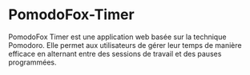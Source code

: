 # PomodoFox-Timer
PomodoFox Timer est une application web basée sur la technique Pomodoro. Elle permet aux utilisateurs de gérer leur temps de manière efficace en alternant entre des sessions de travail et des pauses programmées.
